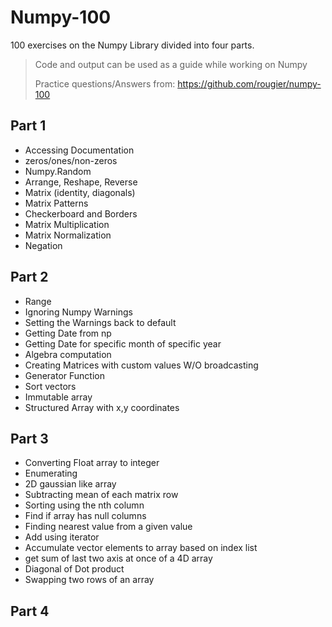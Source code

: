 # Numpy-100
100 exercises on the Numpy Library divided into four parts. 
>Code and output can be used as a guide while working on Numpy
>
>Practice questions/Answers from: https://github.com/rougier/numpy-100

## Part 1
* Accessing Documentation
* zeros/ones/non-zeros 
* Numpy.Random
* Arrange, Reshape, Reverse
* Matrix (identity, diagonals)
* Matrix Patterns
* Checkerboard and Borders
* Matrix Multiplication
* Matrix Normalization
* Negation

## Part 2
* Range
* Ignoring Numpy Warnings
* Setting the Warnings back to default
* Getting Date from np
* Getting Date for specific month of specific year
* Algebra computation
* Creating Matrices with custom values W/O broadcasting
* Generator Function
* Sort vectors
* Immutable array
* Structured Array with x,y coordinates 

## Part 3
* Converting Float array to integer
* Enumerating
* 2D gaussian like array
* Subtracting mean of each matrix row
* Sorting using the nth column
* Find if array has null columns 
* Finding nearest value from a given value
* Add using iterator
* Accumulate vector elements to array based on index list
* get sum of last two axis at once of a 4D array
* Diagonal of Dot product
* Swapping two rows of an array

## Part 4




